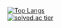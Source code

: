 [![Top Langs](https://github-readme-stats.vercel.app/api/top-langs/?username=gyubinheo&layout=compact&theme=material-palenight&langs_count=8)](https://github.com/anuraghazra/github-readme-stats)  
[![solved.ac tier](http://mazassumnida.wtf/api/generate_badge?boj=gyubin)](https://solved.ac/gyubin)
